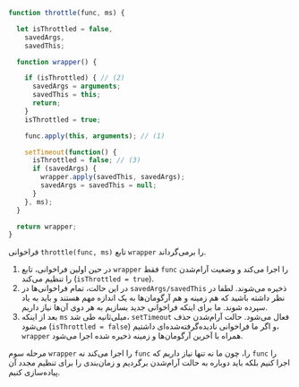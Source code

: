 ```js
function throttle(func, ms) {

  let isThrottled = false,
    savedArgs,
    savedThis;

  function wrapper() {

    if (isThrottled) { // (2)
      savedArgs = arguments;
      savedThis = this;
      return;
    }
    isThrottled = true;

    func.apply(this, arguments); // (1)

    setTimeout(function() {
      isThrottled = false; // (3)
      if (savedArgs) {
        wrapper.apply(savedThis, savedArgs);
        savedArgs = savedThis = null;
      }
    }, ms);
  }

  return wrapper;
}
```

فراخوانی `throttle(func, ms)` تابع `wrapper` را برمی‌گرداند.

1. در حین اولین فراخوانی، تابع `wrapper` فقط `func` را اجرا می‌کند و وضعیت آرام‌شدن را تنظیم می‌کند (`isThrottled = true`).
2. در این حالت، تمام فراخوانی‌ها در `savedArgs/savedThis` ذخیره می‌شوند. لطفا در نظر داشته باشید که هم زمینه و هم آرگومان‌ها به یک اندازه مهم هستند و باید به یاد سپرده شوند. ما برای اینکه فراخوانی جدید بسازیم به هر دوی آن‌ها نیاز داریم.
3. بعد از اینکه `ms` میلی‌ثانیه طی شد، `setTimeout` فعال می‌شود. حالت آرام‌شدن حذف می‌شود (`isThrottled = false`) و اگر ما فراخوانی نادیده‌گرفته‌شده‌ای داشتیم، `wrapper` همراه با آخرین آرگومان‌ها و زمینه ذخیره شده اجرا می‌شود.

مرحله سوم `wrapper` را اجرا می‌کند نه `func` را، چون ما نه تنها نیاز داریم که `func` را اجرا کنیم بلکه باید دوباره به حالت آرام‌شدن برگردیم و زمان‌بندی را برای تنظیم مجدد آن پیاده‌سازی کنیم.
